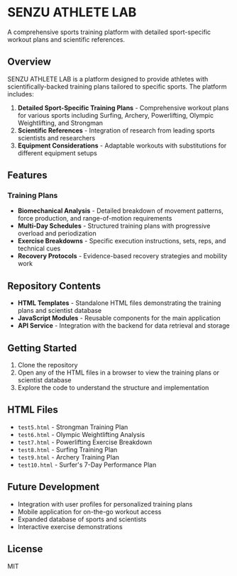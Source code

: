 # SENZU ATHLETE LAB

A comprehensive sports training platform with detailed sport-specific workout plans and scientific references.

## Overview

SENZU ATHLETE LAB is a platform designed to provide athletes with scientifically-backed training plans tailored to specific sports. The platform includes:

1. **Detailed Sport-Specific Training Plans** - Comprehensive workout plans for various sports including Surfing, Archery, Powerlifting, Olympic Weightlifting, and Strongman
2. **Scientific References** - Integration of research from leading sports scientists and researchers
3. **Equipment Considerations** - Adaptable workouts with substitutions for different equipment setups

## Features

### Training Plans

- **Biomechanical Analysis** - Detailed breakdown of movement patterns, force production, and range-of-motion requirements
- **Multi-Day Schedules** - Structured training plans with progressive overload and periodization
- **Exercise Breakdowns** - Specific execution instructions, sets, reps, and technical cues
- **Recovery Protocols** - Evidence-based recovery strategies and mobility work



## Repository Contents

- **HTML Templates** - Standalone HTML files demonstrating the training plans and scientist database
- **JavaScript Modules** - Reusable components for the main application
- **API Service** - Integration with the backend for data retrieval and storage

## Getting Started

1. Clone the repository
2. Open any of the HTML files in a browser to view the training plans or scientist database
3. Explore the code to understand the structure and implementation

## HTML Files

- `test5.html` - Strongman Training Plan
- `test6.html` - Olympic Weightlifting Analysis
- `test7.html` - Powerlifting Exercise Breakdown
- `test8.html` - Surfing Training Plan
- `test9.html` - Archery Training Plan
- `test10.html` - Surfer's 7-Day Performance Plan



## Future Development

- Integration with user profiles for personalized training plans
- Mobile application for on-the-go workout access
- Expanded database of sports and scientists
- Interactive exercise demonstrations

## License

MIT
